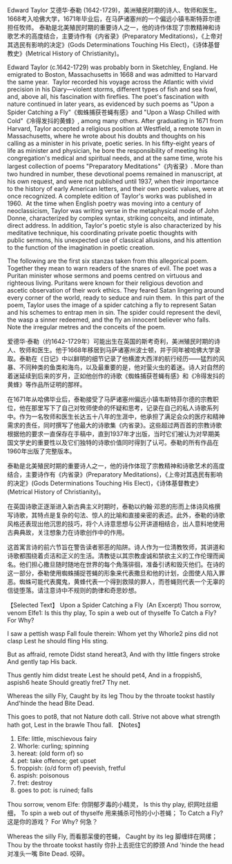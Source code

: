 Edward Taylor 艾德华·泰勒 (1642-1729)，美洲殖民时期的诗人、牧师和医生。1668考入哈佛大学，1671年毕业后，在马萨诸塞州的一个偏远小镇韦斯特菲尔德担任牧师。
泰勒是北美殖民时期的重要诗人之一，他的诗作体现了宗教精神和诗歌艺术的高度结合，主要诗作有《内省录》(Preparatory Meditations)，《上帝对其选民有影响的决定》(Gods Determinations Touching His Elect)，《诗体基督教史》(Metrical History of Christianity)。

Edward Taylor (c.1642-1729) was probably born in Sketchley, England. He emigrated to Boston, Massachusetts in 1668 and was admitted to Harvard the same year. 
Taylor recorded his voyage across the Atlantic with vivid precision in his Diary—violent storms, different types of fish and sea fowl, and, above all, his fascination with fireflies. The poet's fascination with nature continued in later years, as evidenced by such poems as "Upon a Spider Catching a Fly"《蜘蛛捕获苍蝇有感》and "Upon a Wasp Chilled with Cold"《冷得发抖的黄蜂》, among many others.
After graduating in 1671 from Harvard, Taylor accepted a religious position at Westfield, a remote town in Massachusetts, where he wrote about his doubts and thoughts on his calling as a minister in his private, poetic series. In his fifty-eight years of life as minister and physician, he bore the responsibility of meeting his congregation's medical and spiritual needs, and at the same time, wrote his largest collection of poems "Preparatory Meditations"《内省录》. More than two hundred in number, these devotional poems remained in manuscript, at his own request, and were not published until 1937, when their importance to the history of early American letters, and their own poetic values, were at once recognized. A complete edition of Taylor's works was published in 1960. 
At the time when English poetry was moving into a century of neoclassicism, Taylor was writing verse in the metaphysical mode of John Donne, characterized by complex syntax, striking conceits, and intimate, direct address. In addition, Taylor's poetic style is also characterized by his meditative technique, his coordinating private poetic thoughts with public sermons, his unexpected use of classical allusions, and his attention to the function of the imagination in poetic creation.

The following are the first six stanzas taken from this allegorical poem. Together they mean to warn readers of the snares of evil. The poet was a Puritan minister whose sermons and poems centred on virtuous and righteous living. Puritans were known for their religious devotion and ascetic observation of their work ethics. They feared Satan lingering around every corner of the world, ready to seduce and ruin them. 
In this part of the poem, Taylor uses the image of a spider catching a fly to represent Satan and his schemes to entrap men in sin. The spider could represent the devil, the wasp a sinner redeemed, and the fly an innocent believer who falls. 
Note the irregular metres and the conceits of the poem.

爱德华·泰勒（约1642-1729年）可能出生在英国的斯考奇利，美洲殖民时期的诗人、牧师和医生。他于1668年移居到马萨诸塞州波士顿，并于同年被哈佛大学录取。泰勒在《日记》中以鲜明的细节记录了他横渡大西洋的航行经历——猛烈的风暴、不同种类的鱼类和海鸟，以及最重要的是，他对萤火虫的着迷。诗人对自然的着迷延续到后来的岁月，正如他创作的诗歌《蜘蛛捕获苍蝇有感》和《冷得发抖的黄蜂》等作品所证明的那样。

在1671年从哈佛毕业后，泰勒接受了马萨诸塞州偏远小镇韦斯特菲尔德的宗教职位，他在那里写下了自己对牧师使命的怀疑和思考，记录在自己的私人诗歌系列中。作为一名牧师和医生长达五十八年的生涯中，他承担了满足会众的医疗和精神需求的责任，同时撰写了他最大的诗歌集《内省录》。这些超过两百首的宗教诗歌根据他的要求一直保存在手稿中，直到1937年才出版，当时它们被认为对早期美国文学史的重要性以及它们独特的诗歌价值同时得到了认可。泰勒的所有作品在1960年出版了完整版本。

泰勒是北美殖民时期的重要诗人之一，他的诗作体现了宗教精神和诗歌艺术的高度结合，主要诗作有《内省录》(Preparatory Meditations)，《上帝对其选民有影响的决定》(Gods Determinations Touching His Elect)，《诗体基督教史》(Metrical History of Christianity)。

在英国诗歌正逐渐进入新古典主义时期时，泰勒以约翰·邓恩的形而上体诗风格撰写诗歌，其特点是复杂的句法、惊人的比喻和直接亲密的表述。此外，泰勒的诗歌风格还表现出他沉思的技巧，将个人诗意思想与公开讲道相结合，出人意料地使用古典典故，关注想象力在诗歌创作中的作用。

这首寓言诗的前六节旨在警告读者邪恶的陷阱。诗人作为一位清教牧师，其讲道和诗歌都围绕着贞洁和正义的生活。清教徒以其宗教虔诚和禁欲主义的工作伦理而闻名。他们担心撒旦随时随地在世界的每个角落徘徊，准备引诱和毁灭他们。在诗的这一部分，泰勒使用蜘蛛捕捉苍蝇的形象来代表撒旦和他的计划，企图使人陷入罪恶。蜘蛛可能代表魔鬼，黄蜂代表一个得到救赎的罪人，而苍蝇则代表一个无辜的信徒堕落。请注意诗中不规则的韵律和奇思妙想。

【Selected Text】
Upon a Spider Catching a Fly 
(An Excerpt)
Thou sorrow, venom Elfe1:
Is this thy play,
To spin a web out of thyselfe
To Catch a Fly?
For Why?

I saw a pettish wasp
Fall foule therein:
Whom yet thy Whorle2 pins did not clasp
Lest he should fling
His sting.

But as affraid, remote
Didst stand hereat3,
And with thy little fingers stroke
And gently tap
His back.

Thus gently him didst treate
Lest he should pet4,
And in a froppish5, aspish6 heate
Should greatly fret7
Thy net.

Whereas the silly Fly,
Caught by its leg
Thou by the throate tookst hastily
And'hinde the head
Bite Dead.

This goes to pot8, that not
Nature doth call.
Strive not above what strength hath got,
Lest in the brawle
Thou fall.
【Notes】
1. Elfe: little, mischievous fairy 
2. Whorle: curling; spinning 
3. hereat: (old form of) so
4. pet: take offence; get upset 
5. froppish: (o/d form of) peevish, fretful 
6. aspish: poisonous
7. fret: destroy 
8. goes to pot: is ruined; falls


Thou sorrow, venom Elfe:
你阴郁歹毒的小精灵，
Is this thy play,
织网吐丝细细，
To spin a web out of thyselfe
用来捕杀可怜的小小苍蝇；
To Catch a Fly?
这是你的游戏？
For Why?
何急？

Whereas the silly Fly,
而看那呆傻的苍蝇，
Caught by its leg
脚缠绊在网缧；
Thou by the throate tookst hastily
你扑上去扼住它的脖颈
And 'hinde the head
对准头一嘴
Bite Dead.
咬碎。